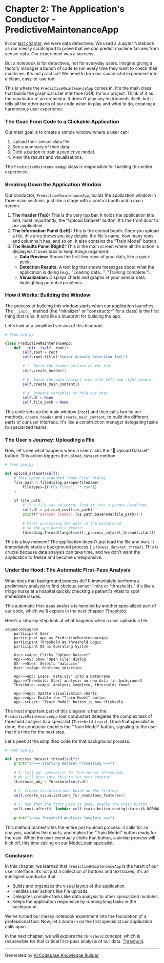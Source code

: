 # Chapter 2: The Application's Conductor - PredictiveMaintenanceApp

In our [last chapter](01_exploratory_data_analysis_notebook.md), we were data detectives. We used a Jupyter Notebook as our messy scratchpad to prove that we *can* predict machine failures from sensor data. Our experiment was a success!

But a notebook is for detectives, not for everyday users. Imagine giving a factory manager a bunch of code to run every time they want to check their machines. It's not practical! We need to turn our successful experiment into a clean, easy-to-use tool.

This is where the `PredictiveMaintenanceApp` comes in. It's the main class that builds the graphical user interface (GUI) for our project. Think of it as the conductor of an orchestra. It doesn't play any instruments itself, but it tells all the other parts of our code *when* to play and *what* to do, creating a harmonious user experience.

### The Goal: From Code to a Clickable Application

Our main goal is to create a simple window where a user can:
1.  Upload their sensor data file.
2.  See a summary of their data.
3.  Click a button to train a predictive model.
4.  View the results and visualizations.

The `PredictiveMaintenanceApp` class is responsible for building this entire experience.



### Breaking Down the Application Window

Our conductor, `PredictiveMaintenanceApp`, builds the application window in three main sections, just like a stage with a control booth and a main screen.

1.  **The Header (Top):** This is the very top bar. It holds the application title and, most importantly, the "Upload Dataset" button. It's the front door to our application.
2.  **The Information Panel (Left):** This is the control booth. Once you upload a file, this area shows you key details: the file's name, how many rows and columns it has, and so on. It also contains the "Train Model" button.
3.  **The Results Panel (Right):** This is the main screen where all the action is displayed. It uses tabs to keep things organized:
    *   **Data Preview:** Shows the first few rows of your data, like a quick peek.
    *   **Detection Results:** A text log that shows messages about what the application is doing (e.g., "Loading data...", "Training complete.").
    *   **Visualization:** Displays charts and graphs of your sensor data, highlighting potential problems.

### How it Works: Building the Window

The process of building this window starts when our application launches. The `__init__` method (the "initializer" or "constructor" for a class) is the first thing that runs. It acts like a blueprint for building the app.

Let's look at a simplified version of this blueprint.

```python
# From app.py

class PredictiveMaintenanceApp:
    def __init__(self, root):
        self.root = root
        self.root.title("Sensor Anomaly Detection Tool")
        
        # 1. Build the header section at the top
        self.create_header()
        
        # 2. Build the main content area with left and right panels
        self.create_main_content()
        
        # 3. Prepare variables to hold our data
        self.df = None
        self.file_path = None
```

This code sets up the main window (`root`) and then calls two helper methods, `create_header` and `create_main_content`, to build the different parts of our user interface. It's like a construction manager delegating tasks to specialized teams.

### The User's Journey: Uploading a File

Now, let's see what happens when a user clicks the "📂 Upload Dataset" button. This action triggers the `upload_dataset` method.

```python
# From app.py

def upload_dataset(self):
    # This opens a standard "Open File" dialog
    file_path = filedialog.askopenfilename(
        filetypes=[("CSV files", "*.csv")]
    )
    
    if file_path:
        # If a file was selected, load it into a pandas DataFrame
        self.df = pd.read_csv(file_path)
        print(f"Dataset loaded: {os.path.basename(file_path)}")
        
        # Start processing the data in the background
        # so the app doesn't freeze!
        threading.Thread(target=self._process_dataset_thread).start()
```

This is a key moment! The application doesn't just load the file and wait. It immediately starts a background process (`_process_dataset_thread`). This is crucial because data analysis can take time, and we don't want the application to freeze and become unresponsive.

### Under the Hood: The Automatic First-Pass Analysis

What does that background process do? It immediately performs a preliminary analysis to find obvious sensor limits or "thresholds." It's like a triage nurse at a hospital quickly checking a patient's vitals to spot immediate issues.

This automatic first-pass analysis is handled by another specialized part of our code, which we'll explore in the next chapter: [Threshold](03_threshold.md).

Here’s a step-by-step look at what happens when a user uploads a file.

```mermaid
sequenceDiagram
    participant User
    participant App as PredictiveMaintenanceApp
    participant Threshold as Threshold Logic
    participant OS as Operating System

    User->>App: Clicks "Upload Dataset"
    App->>OS: Show "Open File" dialog
    OS-->>User: Selects 'data.csv'
    User-->>App: Confirms selection
    
    App->>App: Loads 'data.csv' into a DataFrame
    App->>Threshold: Start analysis on new data (in background)
    Threshold-->>App: Analysis complete, thresholds found
    
    App->>App: Update visualization charts
    App->>App: Enable the "Train Model" button
    App-->>User: "Train Model" button is now clickable
```

The most important part of this diagram is that the `PredictiveMaintenanceApp` (our conductor) delegates the complex task of threshold analysis to a specialist (`Threshold Logic`). Once that specialist is done, the conductor enables the "Train Model" button, signaling to the user that it's time for the next step.

Let's peek at the simplified code for that background process.

```python
# From app.py

def _process_dataset_thread(self):
    print("\n=== Starting Dataset Processing ===")
    
    # 1. Call our specialist to find sensor thresholds.
    # We will dive into this in the next chapter!
    threshold_obj = Threshold(self.df)
    
    # 2. Create visualizations based on the findings
    self.create_visualizations_for_anomalous_features()
    
    # 3. Now that the first pass is done, enable the train button
    self.root.after(0, lambda: self.train_button.config(state=tk.NORMAL))
    
    print("\n=== Threshold Analysis Complete ===")
```

This method orchestrates the entire post-upload process: it calls for an analysis, updates the charts, and makes the "Train Model" button ready for the user. When the user eventually clicks that button, a similar process will kick off, this time calling on our [Model_train](04_model_train.md) specialist.

### Conclusion

In this chapter, we learned that `PredictiveMaintenanceApp` is the heart of our user interface. It’s not just a collection of buttons and text boxes; it's an intelligent conductor that:

-   Builds and organizes the visual layout of the application.
-   Handles user actions like file uploads.
-   Delegates complex tasks like data analysis to other specialized modules.
-   Keeps the application responsive by running long tasks in the background.

We've turned our messy notebook experiment into the foundation of a professional tool. Now, let's zoom in on the first specialist our application calls upon.

In the next chapter, we will explore the `Threshold` concept, which is responsible for that critical first-pass analysis of our data: [Threshold](03_threshold.md).

---

Generated by [AI Codebase Knowledge Builder](https://github.com/The-Pocket/Tutorial-Codebase-Knowledge)